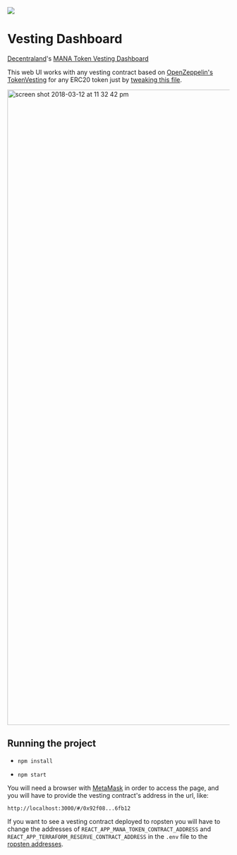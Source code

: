 ![](https://raw.githubusercontent.com/decentraland/web/gh-pages/img/decentraland.ico)

# Vesting Dashboard

[Decentraland](https://decentraland.org)'s [MANA Token Vesting Dashboard](https://vesting.decentraland.org)

This web UI works with any vesting contract based on [OpenZeppelin's TokenVesting](https://github.com/OpenZeppelin/zeppelin-solidity/blob/master/contracts/token/ERC20/TokenVesting.sol) for any ERC20 token just by [tweaking this file](https://github.com/decentraland/vesting-dashboard/blob/master/src/modules/api.js).

<img width="1440" alt="screen shot 2018-03-12 at 11 32 42 pm" src="https://user-images.githubusercontent.com/2781777/37319433-c9a285c4-264d-11e8-9e15-135f3a1440fb.png">


## Running the project

* `npm install`

* `npm start`

You will need a browser with [MetaMask](http://metamask.io/) in order to access the page, and you will have to provide the vesting contract's address in the url, like:

```
http://localhost:3000/#/0x92f08...6fb12
```

If you want to see a vesting contract deployed to ropsten you will have to change the addresses of `REACT_APP_MANA_TOKEN_CONTRACT_ADDRESS` and `REACT_APP_TERRAFORM_RESERVE_CONTRACT_ADDRESS` in the `.env` file to the [ropsten addresses](https://contracts.decentraland.org/addresses.json).

